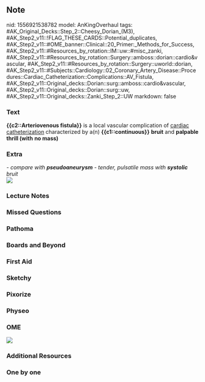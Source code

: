 ## Note
nid: 1556921538782
model: AnKingOverhaul
tags: #AK_Original_Decks::Step_2::Cheesy_Dorian_(M3), #AK_Step2_v11::!FLAG_THESE_CARDS::Potential_duplicates, #AK_Step2_v11::#OME_banner::Clinical::20_Primer:_Methods_for_Success, #AK_Step2_v11::#Resources_by_rotation::IM::uw::#misc_zanki, #AK_Step2_v11::#Resources_by_rotation::Surgery::amboss::dorian::cardio&vascular, #AK_Step2_v11::#Resources_by_rotation::Surgery::uworld::dorian, #AK_Step2_v11::#Subjects::Cardiology::02_Coronary_Artery_Disease::Procedures::Cardiac_Catheterization::Complications::AV_Fistula, #AK_Step2_v11::Original_decks::Dorian::surg::amboss::cardio&vascular, #AK_Step2_v11::Original_decks::Dorian::surg::uw, #AK_Step2_v11::Original_decks::Zanki_Step_2::UW
markdown: false

### Text
<b>{{c2::Arteriovenous fistula}}</b> is a local vascular
complication of <u>cardiac catheterization</u> characterized by
a(n) <b>{{c1::continuous}}</b> <b>bruit</b> and <b>palpable thrill
(with</b> <b>no mass)</b>

### Extra
<div>
  <div>
    <i>- compare with <b>pseudoaneurysm</b> - tender, pulsatile
    mass with <b>systolic</b> bruit</i>
  </div>
  <div>
    <i><img src="dang%20(4).png"></i>
  </div>
</div>

### Lecture Notes


### Missed Questions


### Pathoma


### Boards and Beyond


### First Aid


### Sketchy


### Pixorize


### Physeo


### OME
<div class="ome-widget">
  <a href="https://onlinemeded.org/spa/surgery?ref=anki"><img src=
  "_OME_AnkiFlashcards_Topic_5.png"></a>
</div>

### Additional Resources


### One by one

